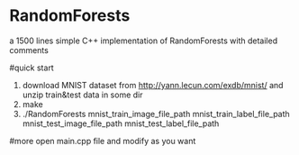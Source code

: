 # RandomForests
a 1500 lines simple C++ implementation of RandomForests with detailed comments

#quick start
1. download MNIST dataset from http://yann.lecun.com/exdb/mnist/ and unzip train&test data in some dir
2. make
3. ./RandomForests mnist_train_image_file_path mnist_train_label_file_path mnist_test_image_file_path mnist_test_label_file_path

#more
open main.cpp file and modify as you want
